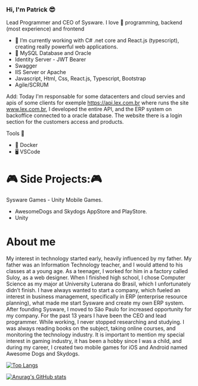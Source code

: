 ### Hi, I'm Patrick 😎

Lead Programmer and CEO of Sysware.
I love 🥰 programming, backend (most experience) and frontend 
- 🔭 I’m currently working with C# .net core and React.js (typescript), creating really powerful web applications.
- 🐬 MySQL Database and Oracle
- Identity Server - JWT Bearer
- Swagger
- IIS Server or Apache
- Javascript, Html, Css, React.js, Typescript, Bootstrap
- Agile/SCRUM

Add:
  Today I'm responsable for some datacenters and cloud servies and apis of some clients for exemple https://api.lex.com.br where runs the site www.lex.com.br, I developed the entire API, and the ERP system on backoffice connected to a oracle database. The website there is a login section for the customers access and products.

Tools 🔨
- :whale: Docker
- 🖥️ VSCode



:video_game: Side Projects::video_game:
======================================

Sysware Games - Unity Mobile Games.
- AwesomeDogs and Skydogs AppStore and PlayStore.
- Unity


About me
===========
My interest in technology started early, heavily influenced by my father. My father was an Information Technology teacher, and I would attend to his classes at a young age. As a teenager, I worked for him in a factory called Suloy, as a web designer. When I finished high school, I chose Computer Science as my major at University Luterana do Brasil, which I unfortunately didn’t finish. I have always wanted to start a company, which fueled an interest in business management, specifically in ERP (enterprise resource planning), what made me start Sysware and create my own ERP system.
After founding Sysware, I moved to São Paulo for increased opportunity for my company. For the past 13 years I have been the CEO and lead programmer. While working, I never stopped researching and studying. I was always reading books on the subject, taking online courses, and monitoring the technology industry. It is important to mention my special interest in gaming industry, it has been a hobby since I was a child, and during my career, I created two mobile games for iOS and Android named Awesome Dogs and Skydogs.

[![Top Langs](https://github-readme-stats.vercel.app/api/top-langs/?username=syswaregames&langs_count=8)](https://github.com/anuraghazra/github-readme-stats)

[![Anurag's GitHub stats](https://github-readme-stats.vercel.app/api?username=syswaregames)](https://github.com/anuraghazra/github-readme-stats)

<!--
**syswaregames/syswaregames** is a ✨ _special_ ✨ repository because its `README.md` (this file) appears on your GitHub profile.

Here are some ideas to get you started:

- 🔭 I’m currently working on ...
- 🌱 I’m currently learning ...
- 👯 I’m looking to collaborate on ...
- 🤔 I’m looking for help with ...
- 💬 Ask me about ...
- 📫 How to reach me: ...
- 😄 Pronouns: ...
- ⚡ Fun fact: ...
-->
